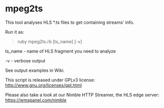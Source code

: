 mpeg2ts
=======

This tool analyses HLS *.ts files to get containing streams' info.

Run it as:
> ruby mpeg2ts.rb [ts_name] [-v]

ts_name - name of HLS fragment you need to analyze 

-v - verbose output

See output examples in Wiki.

This script is released under GPLv3 license: http://www.gnu.org/licenses/gpl.html

Please also take a look at our Nimble HTTP Streamer, the HLS edge server: https://wmspanel.com/nimble

